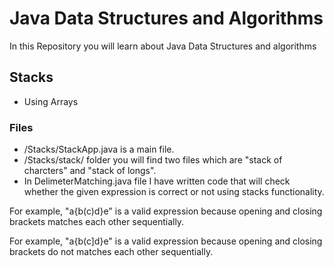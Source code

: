 # Java Data Structures and Algorithms

<p>In this Repository you will learn about Java Data Structures and algorithms</p>

## Stacks
- Using Arrays
### Files
- /Stacks/StackApp.java is a main file.
- /Stacks/stack/ folder you will find two files which are "stack of charcters" and "stack of longs".
- In DelimeterMatching.java file I have written code that will check whether the given expression is correct or not using stacks functionality.

<p> For example, "a{b(c)d}e" is a valid expression because opening and closing brackets matches each other sequentially. </p>
<p> For example, "a{b(c]d}e" is a valid expression because opening and closing brackets do not matches each other sequentially. </p>
